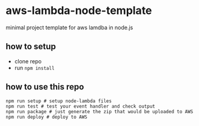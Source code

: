 # aws-lambda-node-template
minimal project template for aws lamdba in node.js 


## how to setup
* clone repo
* run `npm install`

## how to use this repo

```
npm run setup # setup node-lambda files
npm run test # test your event handler and check output
npm run package # just generate the zip that would be uploaded to AWS
npm run deploy # deploy to AWS
```
